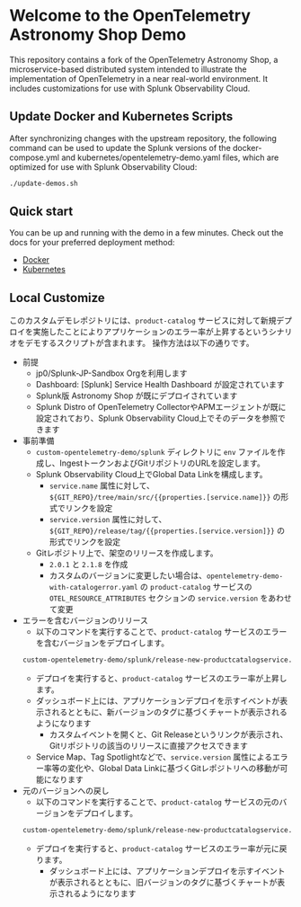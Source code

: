<!-- markdownlint-disable-next-line -->

# Welcome to the OpenTelemetry Astronomy Shop Demo

This repository contains a fork of the OpenTelemetry Astronomy Shop, a microservice-based
distributed system intended to illustrate the implementation of OpenTelemetry in
a near real-world environment. It includes customizations for use with Splunk
Observability Cloud.

## Update Docker and Kubernetes Scripts

After synchronizing changes with the upstream repository, the following
command can be used to update the Splunk versions of the docker-compose.yml
and kubernetes/opentelemetry-demo.yaml files, which are optimized for use
with Splunk Observability Cloud:

```bash
./update-demos.sh
```

## Quick start

You can be up and running with the demo in a few minutes. Check out the docs for
your preferred deployment method:

- [Docker](https://lantern.splunk.com/Data_Descriptors/Docker/Setting_up_the_OpenTelemetry_Demo_in_Docker)
- [Kubernetes](https://lantern.splunk.com/Data_Descriptors/Kubernetes/Setting_up_the_OpenTelemetry_Demo_in_Kubernetes)

## Local Customize

このカスタムデモレポジトリには、`product-catalog` サービスに対して新規デプロイを実施したことによりアプリケーションのエラー率が上昇するというシナリオをデモするスクリプトが含まれます。
操作方法は以下の通りです。

- 前提
    - jp0/Splunk-JP-Sandbox Orgを利用します
    - Dashboard: [Splunk] Service Health Dashboard が設定されています
    - Splunk版 Astronomy Shop が既にデプロイされています
    - Splunk Distro of OpenTelemetry CollectorやAPMエージェントが既に設定されており、Splunk Observability Cloud上でそのデータを参照できます
- 事前準備
    - `custom-opentelemetry-demo/splunk` ディレクトリに `env` ファイルを作成し、IngestトークンおよびGitリポジトリのURLを設定します。
    - Splunk Observability Cloud上でGlobal Data Linkを構成します。
        - `service.name` 属性に対して、`${GIT_REPO}/tree/main/src/{{properties.[service.name]}}` の形式でリンクを設定
        - `service.version` 属性に対して、`${GIT_REPO}/release/tag/{{properties.[service.version]}}` の形式でリンクを設定
    - Gitレポジトリ上で、架空のリリースを作成します。
        - `2.0.1` と `2.1.8` を作成
        - カスタムのバージョンに変更したい場合は、`opentelemetry-demo-with-catalogerror.yaml` の `product-catalog` サービスの `OTEL_RESOURCE_ATTRIBUTES` セクションの `service.version` をあわせて変更
- エラーを含むバージョンのリリース
    - 以下のコマンドを実行することで、`product-catalog` サービスのエラーを含むバージョンをデプロイします。
    ```bash
    custom-opentelemetry-demo/splunk/release-new-productcatalogservice.sh new custom-o11y-demo-jp0 product-catalog 2.1.8
    ```
    - デプロイを実行すると、`product-catalog` サービスのエラー率が上昇します。
    - ダッシュボード上には、アプリケーションデプロイを示すイベントが表示されるとともに、新バージョンのタグに基づくチャートが表示されるようになります
        - カスタムイベントを開くと、Git Releaseというリンクが表示され、Gitリポジトリの該当のリリースに直接アクセスできます
    - Service Map、Tag Spotlightなどで、`service.version` 属性によるエラー率等の変化や、Global Data Linkに基づくGitレポジトリへの移動が可能になります
- 元のバージョンへの戻し
    - 以下のコマンドを実行することで、`product-catalog` サービスの元のバージョンをデプロイします。
    ```bash
    custom-opentelemetry-demo/splunk/release-new-productcatalogservice.sh revert custom-o11y-demo-jp0 product-catalog 2.0.1
    ```
    - デプロイを実行すると、`product-catalog` サービスのエラー率が元に戻ります。
        - ダッシュボード上には、アプリケーションデプロイを示すイベントが表示されるとともに、旧バージョンのタグに基づくチャートが表示されるようになります
